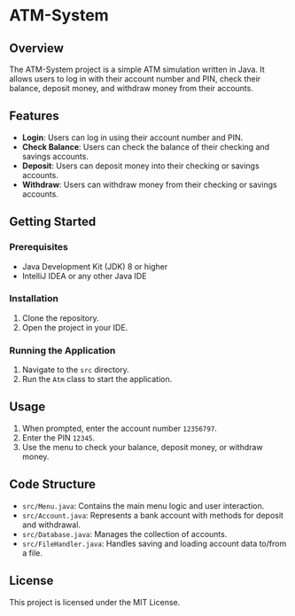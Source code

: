 # ATM-System

## Overview

The ATM-System project is a simple ATM simulation written in Java. It allows users to log in with their account
number and PIN, check their balance, deposit money, and withdraw money from their accounts.

## Features

- **Login**: Users can log in using their account number and PIN.
- **Check Balance**: Users can check the balance of their checking and savings accounts.
- **Deposit**: Users can deposit money into their checking or savings accounts.
- **Withdraw**: Users can withdraw money from their checking or savings accounts.

## Getting Started

### Prerequisites

- Java Development Kit (JDK) 8 or higher
- IntelliJ IDEA or any other Java IDE

### Installation

1. Clone the repository.
2. Open the project in your IDE.

### Running the Application

1. Navigate to the `src` directory.
2. Run the `Atm` class to start the application.

## Usage

1. When prompted, enter the account number `12356797`.
2. Enter the PIN `12345`.
3. Use the menu to check your balance, deposit money, or withdraw money.

## Code Structure

- `src/Menu.java`: Contains the main menu logic and user interaction.
- `src/Account.java`: Represents a bank account with methods for deposit and withdrawal.
- `src/Database.java`: Manages the collection of accounts.
- `src/FileHandler.java`: Handles saving and loading account data to/from a file.

## License

This project is licensed under the MIT License.
